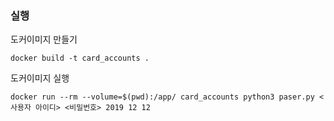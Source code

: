 ### 실행

도커이미지 만들기

```
docker build -t card_accounts .
```

도커이미지 실행

```
docker run --rm --volume=$(pwd):/app/ card_accounts python3 paser.py <사용자 아이디> <비밀번호> 2019 12 12
```
